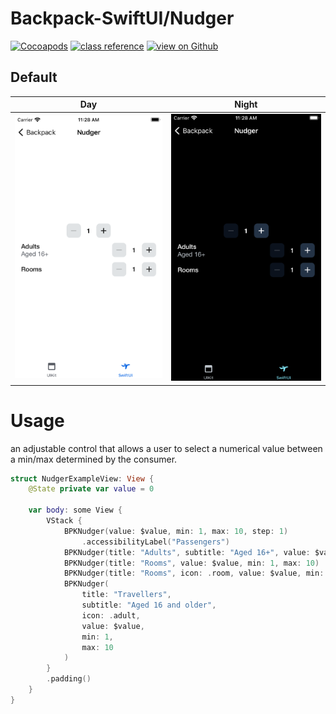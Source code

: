 # Backpack-SwiftUI/Nudger

[![Cocoapods](https://img.shields.io/cocoapods/v/Backpack-SwiftUI.svg?style=flat)](hhttps://cocoapods.org/pods/Backpack-SwiftUI)
[![class reference](https://img.shields.io/badge/Class%20reference-iOS-blue)](https://backpack.github.io/ios/versions/latest/swiftui/Structs/BPKNudger.html)
[![view on Github](https://img.shields.io/badge/Source%20code-GitHub-lightgrey)](https://github.com/Skyscanner/backpack-ios/tree/main/Backpack-SwiftUI/Nudger)

## Default

| Day | Night |
| --- | --- |
| <img src="https://raw.githubusercontent.com/Skyscanner/backpack-ios/main/screenshots/iPhone-swiftui_nudger___default_lm.png" alt="" width="375" /> |<img src="https://raw.githubusercontent.com/Skyscanner/backpack-ios/main/screenshots/iPhone-swiftui_nudger___default_dm.png" alt="" width="375" /> |

# Usage

an adjustable control that allows a user to select a numerical value between a min/max determined by the consumer.

```swift
struct NudgerExampleView: View {
    @State private var value = 0
    
    var body: some View {
        VStack {
            BPKNudger(value: $value, min: 1, max: 10, step: 1)
                .accessibilityLabel("Passengers")
            BPKNudger(title: "Adults", subtitle: "Aged 16+", value: $value, min: 1, max: 10)
            BPKNudger(title: "Rooms", value: $value, min: 1, max: 10)
            BPKNudger(title: "Rooms", icon: .room, value: $value, min: 1, max: 10)
            BPKNudger(
                title: "Travellers",
                subtitle: "Aged 16 and older",
                icon: .adult,
                value: $value,
                min: 1,
                max: 10
            )
        }
        .padding()
    }
}
```

